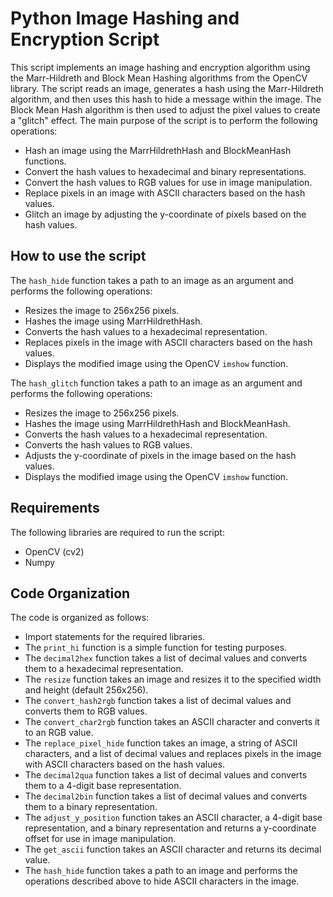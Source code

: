 # Python Image Hashing and Encryption Script

This script implements an image hashing and encryption algorithm using the Marr-Hildreth and Block Mean Hashing algorithms from the OpenCV library. The script reads an image, generates a hash using the Marr-Hildreth algorithm, and then uses this hash to hide a message within the image. The Block Mean Hash algorithm is then used to adjust the pixel values to create a "glitch" effect. The main purpose of the script is to perform the following operations:

- Hash an image using the MarrHildrethHash and BlockMeanHash functions.
- Convert the hash values to hexadecimal and binary representations.
- Convert the hash values to RGB values for use in image manipulation.
- Replace pixels in an image with ASCII characters based on the hash values.
- Glitch an image by adjusting the y-coordinate of pixels based on the hash values.

## How to use the script

The `hash_hide` function takes a path to an image as an argument and performs the following operations:

- Resizes the image to 256x256 pixels.
- Hashes the image using MarrHildrethHash.
- Converts the hash values to a hexadecimal representation.
- Replaces pixels in the image with ASCII characters based on the hash values.
- Displays the modified image using the OpenCV `imshow` function.

The `hash_glitch` function takes a path to an image as an argument and performs the following operations:

- Resizes the image to 256x256 pixels.
- Hashes the image using MarrHildrethHash and BlockMeanHash.
- Converts the hash values to a hexadecimal representation.
- Converts the hash values to RGB values.
- Adjusts the y-coordinate of pixels in the image based on the hash values.
- Displays the modified image using the OpenCV `imshow` function.

## Requirements

The following libraries are required to run the script:

- OpenCV (cv2)
- Numpy

## Code Organization

The code is organized as follows:

- Import statements for the required libraries.
- The `print_hi` function is a simple function for testing purposes.
- The `decimal2hex` function takes a list of decimal values and converts them to a hexadecimal representation.
- The `resize` function takes an image and resizes it to the specified width and height (default 256x256).
- The `convert_hash2rgb` function takes a list of decimal values and converts them to RGB values.
- The `convert_char2rgb` function takes an ASCII character and converts it to an RGB value.
- The `replace_pixel_hide` function takes an image, a string of ASCII characters, and a list of decimal values and replaces pixels in the image with ASCII characters based on the hash values.
- The `decimal2qua` function takes a list of decimal values and converts them to a 4-digit base representation.
- The `decimal2bin` function takes a list of decimal values and converts them to a binary representation.
- The `adjust_y_position` function takes an ASCII character, a 4-digit base representation, and a binary representation and returns a y-coordinate offset for use in image manipulation.
- The `get_ascii` function takes an ASCII character and returns its decimal value.
- The `hash_hide` function takes a path to an image and performs the operations described above to hide ASCII characters in the image.
